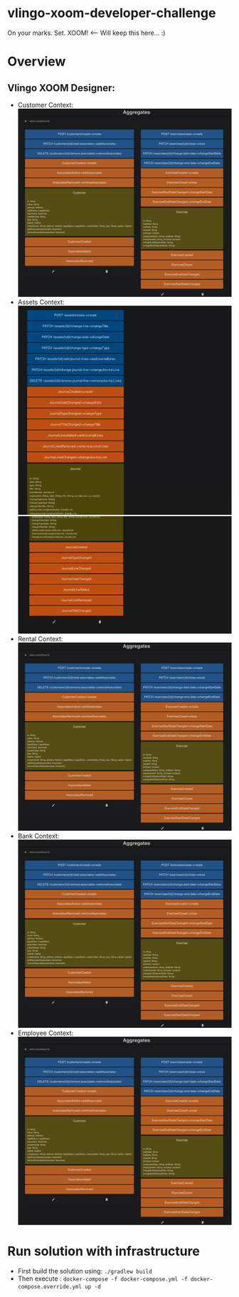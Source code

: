 # vlingo-xoom-developer-challenge

On your marks. Set. XOOM! <-- Will keep this here... :)

# Overview

## Vlingo XOOM Designer:

- Customer Context:
  ![Customer Context](docs/images/01.png)
- Assets Context:
  ![Assets Context](docs/images/02.png)
  ![Assets Context](docs/images/03.png)
- Rental Context:
  ![Customer Context](docs/images/01.png)
- Bank Context:
  ![Customer Context](docs/images/01.png)
- Employee Context:
  ![Customer Context](docs/images/01.png)

# Run solution with infrastructure

- First build the solution using:
  `
  ./gradlew build
  `
- Then execute :
  `
  docker-compose -f docker-compose.yml -f docker-compose.override.yml up -d
  `
